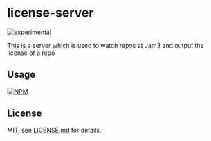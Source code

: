 # license-server

[![experimental](http://badges.github.io/stability-badges/dist/experimental.svg)](http://github.com/badges/stability-badges)

This is a server which is used to watch repos at Jam3 and output the license of a repo

## Usage

[![NPM](https://nodei.co/npm/license-server.png)](https://www.npmjs.com/package/license-server)

## License

MIT, see [LICENSE.md](http://github.com/mikkoh/license-server/blob/master/LICENSE.md) for details.
